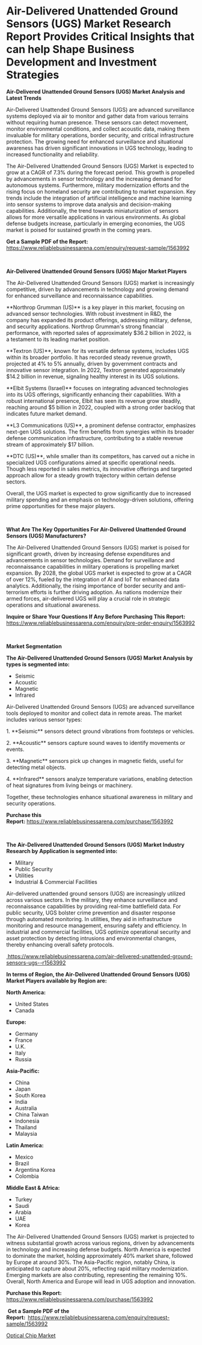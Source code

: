 <p><h1>Air-Delivered Unattended Ground Sensors (UGS) Market Research Report Provides Critical Insights that can help Shape Business Development and Investment Strategies</h1></p><p><strong>Air-Delivered Unattended Ground Sensors (UGS) Market Analysis and Latest Trends</strong></p>
<p><p>Air-Delivered Unattended Ground Sensors (UGS) are advanced surveillance systems deployed via air to monitor and gather data from various terrains without requiring human presence. These sensors can detect movement, monitor environmental conditions, and collect acoustic data, making them invaluable for military operations, border security, and critical infrastructure protection. The growing need for enhanced surveillance and situational awareness has driven significant innovations in UGS technology, leading to increased functionality and reliability.</p><p>The Air-Delivered Unattended Ground Sensors (UGS) Market is expected to grow at a CAGR of 7.3% during the forecast period. This growth is propelled by advancements in sensor technology and the increasing demand for autonomous systems. Furthermore, military modernization efforts and the rising focus on homeland security are contributing to market expansion. Key trends include the integration of artificial intelligence and machine learning into sensor systems to improve data analysis and decision-making capabilities. Additionally, the trend towards miniaturization of sensors allows for more versatile applications in various environments. As global defense budgets increase, particularly in emerging economies, the UGS market is poised for sustained growth in the coming years.</p></p>
<p><strong>Get a Sample PDF of the Report:&nbsp;</strong> <a href="https://www.reliablebusinessarena.com/enquiry/request-sample/1563992?utm_campaign=2336&utm_medium=2&utm_source=Github&utm_content=ia&utm_term=15022025&utm_id=air-delivered-unattended-ground-sensors-ugs">https://www.reliablebusinessarena.com/enquiry/request-sample/1563992</a></p>
<p>&nbsp;</p>
<p><strong>Air-Delivered Unattended Ground Sensors (UGS) Major Market Players</strong></p>
<p><p>The Air-Delivered Unattended Ground Sensors (UGS) market is increasingly competitive, driven by advancements in technology and growing demand for enhanced surveillance and reconnaissance capabilities.</p><p>**Northrop Grumman (US)** is a key player in this market, focusing on advanced sensor technologies. With robust investment in R&D, the company has expanded its product offerings, addressing military, defense, and security applications. Northrop Grumman's strong financial performance, with reported sales of approximately $36.2 billion in 2022, is a testament to its leading market position.</p><p>**Textron (US)**, known for its versatile defense systems, includes UGS within its broader portfolio. It has recorded steady revenue growth, projected at 4% to 5% annually, driven by government contracts and innovative sensor integration. In 2022, Textron generated approximately $14.2 billion in revenue, signaling healthy interest in its UGS solutions.</p><p>**Elbit Systems (Israel)** focuses on integrating advanced technologies into its UGS offerings, significantly enhancing their capabilities. With a robust international presence, Elbit has seen its revenue grow steadily, reaching around $5 billion in 2022, coupled with a strong order backlog that indicates future market demand.</p><p>**L3 Communications (US)**, a prominent defense contractor, emphasizes next-gen UGS solutions. The firm benefits from synergies within its broader defense communication infrastructure, contributing to a stable revenue stream of approximately $17 billion.</p><p>**DTC (US)**, while smaller than its competitors, has carved out a niche in specialized UGS configurations aimed at specific operational needs. Though less reported in sales metrics, its innovative offerings and targeted approach allow for a steady growth trajectory within certain defense sectors. </p><p>Overall, the UGS market is expected to grow significantly due to increased military spending and an emphasis on technology-driven solutions, offering prime opportunities for these major players.</p></p>
<p>&nbsp;</p>
<p><strong>What Are The Key Opportunities For Air-Delivered Unattended Ground Sensors (UGS) Manufacturers?</strong></p>
<p><p>The Air-Delivered Unattended Ground Sensors (UGS) market is poised for significant growth, driven by increasing defense expenditures and advancements in sensor technologies. Demand for surveillance and reconnaissance capabilities in military operations is propelling market expansion. By 2028, the global UGS market is expected to grow at a CAGR of over 12%, fueled by the integration of AI and IoT for enhanced data analytics. Additionally, the rising importance of border security and anti-terrorism efforts is further driving adoption. As nations modernize their armed forces, air-delivered UGS will play a crucial role in strategic operations and situational awareness.</p></p>
<p><strong>Inquire or Share Your Questions If Any Before Purchasing This Report:</strong> <a href="https://www.reliablebusinessarena.com/enquiry/pre-order-enquiry/1563992?utm_campaign=2336&utm_medium=2&utm_source=Github&utm_content=ia&utm_term=15022025&utm_id=air-delivered-unattended-ground-sensors-ugs">https://www.reliablebusinessarena.com/enquiry/pre-order-enquiry/1563992</a></p>
<p>&nbsp;</p>
<p><strong>Market Segmentation</strong></p>
<p><strong>The Air-Delivered Unattended Ground Sensors (UGS) Market Analysis by types is segmented into:</strong></p>
<p><ul><li>Seismic</li><li>Acoustic</li><li>Magnetic</li><li>Infrared</li></ul></p>
<p><p>Air-Delivered Unattended Ground Sensors (UGS) are advanced surveillance tools deployed to monitor and collect data in remote areas. The market includes various sensor types: </p><p>1. **Seismic** sensors detect ground vibrations from footsteps or vehicles.</p><p>2. **Acoustic** sensors capture sound waves to identify movements or events.</p><p>3. **Magnetic** sensors pick up changes in magnetic fields, useful for detecting metal objects.</p><p>4. **Infrared** sensors analyze temperature variations, enabling detection of heat signatures from living beings or machinery. </p><p>Together, these technologies enhance situational awareness in military and security operations.</p></p>
<p><strong>Purchase this Report:&nbsp;</strong><a href="https://www.reliablebusinessarena.com/purchase/1563992?utm_campaign=2336&utm_medium=2&utm_source=Github&utm_content=ia&utm_term=15022025&utm_id=air-delivered-unattended-ground-sensors-ugs">https://www.reliablebusinessarena.com/purchase/1563992</a></p>
<p>&nbsp;</p>
<p><strong>The Air-Delivered Unattended Ground Sensors (UGS) Market Industry Research by Application is segmented into:</strong></p>
<p><ul><li>Military</li><li>Public Security</li><li>Utilities</li><li>Industrial & Commercial Facilities</li></ul></p>
<p><p>Air-delivered unattended ground sensors (UGS) are increasingly utilized across various sectors. In the military, they enhance surveillance and reconnaissance capabilities by providing real-time battlefield data. For public security, UGS bolster crime prevention and disaster response through automated monitoring. In utilities, they aid in infrastructure monitoring and resource management, ensuring safety and efficiency. In industrial and commercial facilities, UGS optimize operational security and asset protection by detecting intrusions and environmental changes, thereby enhancing overall safety protocols.</p></p>
<p><a href="https://www.reliablebusinessarena.com/air-delivered-unattended-ground-sensors-ugs--r1563992?utm_campaign=2336&utm_medium=2&utm_source=Github&utm_content=ia&utm_term=15022025&utm_id=air-delivered-unattended-ground-sensors-ugs">&nbsp;https://www.reliablebusinessarena.com/air-delivered-unattended-ground-sensors-ugs--r1563992</a></p>
<p><strong>In terms of Region, the Air-Delivered Unattended Ground Sensors (UGS) Market Players available by Region are:</strong></p>
<p>
    <p> <strong> North America: </strong>
        <ul>
            <li>United States</li>
            <li>Canada</li>
        </ul>
        </p> 
    <p> <strong> Europe: </strong>
        <ul>
            <li>Germany</li>
            <li>France</li>
            <li>U.K.</li>
            <li>Italy</li>
            <li>Russia</li>
        </ul>
        </p> 
    <p> <strong> Asia-Pacific: </strong>
        <ul>
            <li>China</li>
            <li>Japan</li>
            <li>South Korea</li>
            <li>India</li>
            <li>Australia</li>
            <li>China Taiwan</li>
            <li>Indonesia</li>
            <li>Thailand</li>
            <li>Malaysia</li>
        </ul>
        </p> 
    <p> <strong> Latin America: </strong>
        <ul>
            <li>Mexico</li>
            <li>Brazil</li>
            <li>Argentina Korea</li>
            <li>Colombia</li>
        </ul>
        </p> 
    <p> <strong> Middle East & Africa: </strong>
        <ul>
            <li>Turkey</li>
            <li>Saudi</li>
            <li>Arabia</li>
            <li>UAE</li>
            <li>Korea</li>
        </ul>
    </p>
    </p>
<p><p>The Air-Delivered Unattended Ground Sensors (UGS) market is projected to witness substantial growth across various regions, driven by advancements in technology and increasing defense budgets. North America is expected to dominate the market, holding approximately 40% market share, followed by Europe at around 30%. The Asia-Pacific region, notably China, is anticipated to capture about 20%, reflecting rapid military modernization. Emerging markets are also contributing, representing the remaining 10%. Overall, North America and Europe will lead in UGS adoption and innovation.</p></p>
<p><strong>Purchase this Report: </strong><a href="https://www.reliablebusinessarena.com/purchase/1563992?utm_campaign=2336&utm_medium=2&utm_source=Github&utm_content=ia&utm_term=15022025&utm_id=air-delivered-unattended-ground-sensors-ugs">https://www.reliablebusinessarena.com/purchase/1563992</a></p>
<p>&nbsp;<strong>Get a Sample PDF of the Report:&nbsp;&nbsp;</strong><a href="https://www.reliablebusinessarena.com/enquiry/request-sample/1563992?utm_campaign=2336&utm_medium=2&utm_source=Github&utm_content=ia&utm_term=15022025&utm_id=air-delivered-unattended-ground-sensors-ugs">https://www.reliablebusinessarena.com/enquiry/request-sample/1563992</a></p>
<p><strong></strong></p>
<p><p><a href="https://github.com/yazminwollma30/Market-Research-Report-List-1/blob/main/optical-chip-market.md?utm_campaign=2336&utm_medium=2&utm_source=Github&utm_content=ia&utm_term=15022025&utm_id=air-delivered-unattended-ground-sensors-ugs">Optical Chip Market</a></p></p>